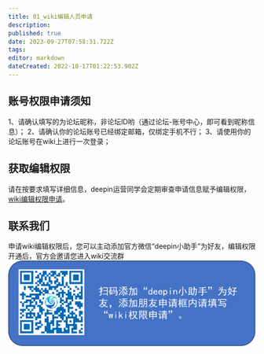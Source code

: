 ```yaml
---
title: 01_wiki编辑人员申请
description: 
published: true
date: 2023-09-27T07:58:31.722Z
tags: 
editor: markdown
dateCreated: 2022-10-17T01:22:53.902Z
---
```


## 账号权限申请须知
1、请确认填写的为论坛昵称，非论坛ID哟（通过论坛-账号中心，即可看到昵称信息）；
2、请确认你的论坛账号已经绑定邮箱，仅绑定手机不行；
3、请使用你的论坛账号在wiki上进行一次登录；


## 获取编辑权限

请在按要求填写详细信息，deepin运营同学会定期审查申请信息赋予编辑权限，
[wiki编辑权限申请](https://www.wjx.top/vm/h4bFVg0.aspx#)。

## 联系我们
申请wiki编辑权限后，您可以主动添加官方微信“deepin小助手”为好友，编辑权限开通后，官方会邀请您进入wiki交流群
![微信-wiki申请.png](/06_关于Deepin/微信-wiki申请.png)